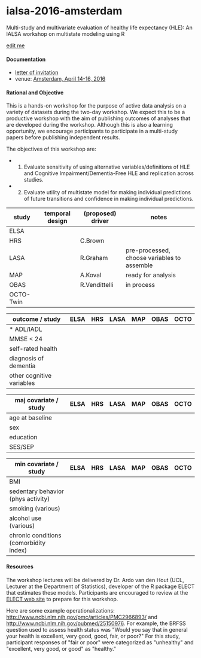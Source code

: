 # ialsa-2016-amsterdam
Multi-study and multivariate evaluation of healthy life expectancy (HLE): An IALSA workshop on multistate modeling using R 


[edit me](https://github.com/IALSA/ialsa-2016-amsterdam/edit/master/README.md)


#### Documentation
- [letter of invitation](./documentation/log/2016-03-02-invitation-letter.md)   
- venue: [Amsterdam, April 14-16, 2016](/documentation/venue.md)


#### Rational and Objective
This is a hands-on workshop for the purpose of active data analysis on a variety of datasets during the two-day workshop. We expect this to be a productive workshop with the aim of publishing outcomes of analyses that are developed during the workshop. Although this is also a learning opportunity, we encourage participants to participate in a multi-study papers before publishing independent results.

The objectives of this workshop are: 
* 1. Evaluate sensitivity of using alternative variables/definitions of HLE and Cognitive Impairment/Dementia-Free HLE and replication across studies.  
* 2. Evaluate utility of multistate model for making individual predictions of future transitions and confidence in making individual predictions.   

|study|temporal design| (proposed) driver|notes|   
|---|---|---|---|   
|ELSA| | | |    
|HRS| |C.Brown | |    
|LASA| |R.Graham |pre-processed, choose variables to assemble |    
|MAP| |A.Koval |ready for analysis |    
|OBAS| |R.Vendittelli |in process |   
|OCTO-Twin| | | |  


|outcome / study | ELSA | HRS | LASA | MAP | OBAS | OCTO |
|---|---|---|---|---|---|---|
|* ADL/IADL   |   |   |   |   |   |   |
|MMSE < 24   |   |   |   |   |   |   |
|self-rated health   |   |   |   |   |   |   |
|diagnosis of dementia   |   |   |   |   |   |   |
|other cognitive variables   |   |   |   |   |   |   |

|maj covariate / study | ELSA | HRS | LASA | MAP | OBAS | OCTO |
|---|---|---|---|---|---|---|
|age at baseline   |   |   |   |   |   |   |
|sex  |   |   |   |   |   |   |
|education   |   |   |   |   |   |   |
|SES/SEP   |   |   |   |   |   |   |


|min covariate / study | ELSA | HRS | LASA | MAP | OBAS | OCTO |
|---|---|---|---|---|---|---|
|BMI   |   |   |   |   |   |   |
| sedentary behavior (phys activity)  |   |   |   |   |   |   |
| smoking (various)    |   |   |   |   |   |   |
| alcohol use (various)   |   |   |   |   |   |   |
| chronic conditions (comorbidity index)|   |   |   |   |   |   |


#### Resources 

The workshop lectures will be delivered by Dr. Ardo van den Hout (UCL, Lecturer at the Department of Statistics), developer of the R package ELECT that estimates these models. Participants are encouraged to review at the [ELECT web site](http://www.ucl.ac.uk/~ucakadl/indexELECT.html ) to prepare for this workshop. 

Here are some example operationalizations: http://www.ncbi.nlm.nih.gov/pmc/articles/PMC2966893/  and  http://www.ncbi.nlm.nih.gov/pubmed/25150976. For example, the BRFSS question used to assess health status was "Would you say that in general your health is excellent, very good, good, fair, or poor?" For this study, participant responses of "fair or poor" were categorized as "unhealthy" and "excellent, very good, or good" as "healthy."
